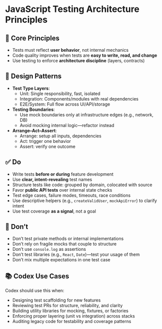 # JavaScript Testing Architecture Principles

## 🔁 Core Principles
- Tests must reflect **user behavior**, not internal mechanics
- Code quality improves when tests are **easy to write, read, and change**
- Use testing to enforce **architecture discipline** (layers, contracts)

## 🧩 Design Patterns
- **Test Type Layers**:
  - Unit: Single responsibility, fast, isolated
  - Integration: Components/modules with real dependencies
  - E2E/System: Full flow across UI/API/storage
- **Testing Boundaries**:
  - Use mock boundaries only at infrastructure edges (e.g., network, DB)
  - Avoid mocking internal logic—refactor instead
- **Arrange–Act–Assert**:
  - Arrange: setup all inputs, dependencies
  - Act: trigger one behavior
  - Assert: verify one outcome

## ✅ Do
- Write tests **before or during** feature development
- Use **clear, intent-revealing** test names
- Structure tests like code: grouped by domain, colocated with source
- Favor **public API tests** over internal state checks
- Test edge cases, failure modes, timeouts, race conditions
- Use descriptive helpers (e.g., `createValidUser`, `mockApiError`) to clarify intent
- Use test coverage **as a signal**, not a goal

## 🚫 Don’t
- Don’t test private methods or internal implementations
- Don’t rely on fragile mocks that couple to structure
- Don’t use `console.log` as assertions
- Don’t test libraries (e.g., `React`, `Date`)—test your usage of them
- Don’t mix multiple expectations in one test case

## 📚 Codex Use Cases
Codex should use this when:
- Designing test scaffolding for new features
- Reviewing test PRs for structure, reliability, and clarity
- Building utility libraries for mocking, fixtures, or factories
- Enforcing proper layering (unit vs integration) across stacks
- Auditing legacy code for testability and coverage patterns
